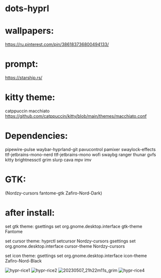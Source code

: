 # dots-hyprl

# wallpapers:
https://ru.pinterest.com/pin/386183736800494133/

# prompt:
https://starship.rs/

# kitty theme: 
catppuccin macchiato
https://github.com/catppuccin/kitty/blob/main/themes/macchiato.conf

# Dependencies:
pipewire-pulse waybar-hyprland-git pavucontrol pamixer swaylock-effects ttf-jetbrains-mono-nerd ttf-jetbrains-mono wofi swaybg ranger thunar gvfs kitty brightnessctl grim slurp cava mpv imv 
# GTK:
(Nordzy-cursors fantome-gtk Zafiro-Nord-Dark)

# after install:
set gtk theme: 
gsettings set org.gnome.desktop.interface gtk-theme Fantome

set cursor theme: 
hyprctl setcursor Nordzy-cursors
gsettings set org.gnome.desktop.interface cursor-theme Nordzy-cursors

set icon theme:
gsettings set org.gnome.desktop.interface icon-theme Zafiro-Nord-Black

![hypr-rice1](https://user-images.githubusercontent.com/131678603/235306752-bddb848a-36a9-491c-b044-1265830c8988.png)
![hypr-rice2](https://user-images.githubusercontent.com/131678603/235306772-45230391-1a44-4caa-9009-766d0725026d.png)
![20230507_21h22m11s_grim](https://user-images.githubusercontent.com/131678603/236695661-698b5b49-e30e-4d8c-b277-eba6940bb24a.png)
![hypr-rice4](https://user-images.githubusercontent.com/131678603/235306785-c2f24b65-631e-4faf-8430-5c06fc1f30c5.png)
